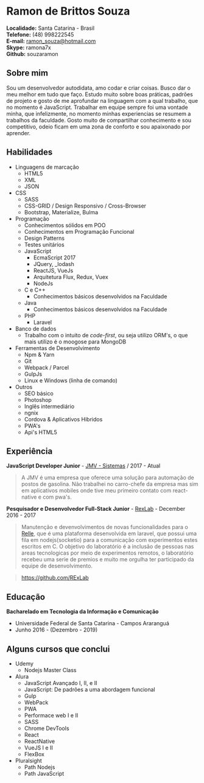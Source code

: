 
# Ramon de Brittos Souza
**Localidade:** Santa Catarina - Brasil<br>
**Telefone:** (48) 998222545<br>
**E-mail:** ramon_souza@hotmail.com<br>
**Skype:** ramona7x<br>
**Github:** souzaramon

## Sobre mim
Sou um desenvolvedor autodidata, amo codar e criar coisas. Busco dar o meu melhor em tudo que faço. Estudo muito sobre boas práticas, padrões de projeto e gosto de me aprofundar na linguagem com a qual trabalho, que no momento é JavaScript. Trabalhar em equipe sempre foi uma vontade minha, que infelizmente, no momento minhas experiencias se resumem a trabalhos da faculdade. Gosto muito de compartilhar conhecimento e sou competitivo, odeio ficam em uma zona de conforto e sou apaixonado por aprender. 

## Habilidades

- Linguagens de marcação
	- HTML5
	- XML
	- JSON
- CSS
	- SASS
	- CSS-GRID / Design Responsivo / Cross-Browser
	- Bootstrap, Materialize, Bulma
- Programação
	- Conhecimentos sólidos em POO
	- Conhecimentos em Programação Funcional
	- Design Patterns
	- Testes unitários
	- JavaScript
		- EcmaScript 2017
		- JQuery, _lodash
		- ReactJS, VueJs
		- Arquitetura Flux, Redux, Vuex
		- NodeJs
	- C e C++
		- Conhecimentos básicos desenvolvidos na Faculdade
	- Java
		- Conhecimentos básicos desenvolvidos na Faculdade
	- PHP
		- Laravel
- Banco de dados
	- Trabalho com o intuito de *code-first*, ou seja utilizo ORM's, o que mais utilizo é o moogose para MongoDB
- Ferramentas de Desenvolvimento
	- Npm & Yarn
	- Git
	- Webpack / Parcel
	- GulpJs
	- Linux e Windows (linha de comando)
- Outros
	- SEO básico
	- Photoshop
	- Inglês intermediário
	- ngnix
	- Cordova & Aplicativos Hibridos
	- PWA's
	- Api's HTML5


## Experiência

**JavaScript Developer Junior** - [JMV - Sistemas](sgap.com.br) / 2017 - Atual
> A JMV é uma empresa que oferece uma solução para automação de postos de gasolina. Não trabalhei no carro-chefe da empresa mas sim em aplicativos mobiles onde tive meu primeiro contato com react-native e com pwa's.

**Pesquisador e Desenvolvedor Full-Stack Junior** - [RexLab](rexlab.ufsc.br) - December 2016 - 2017
> Manutenção e devenvolvimentos de novas funcionalidades para o [Relle](relle.ufsc.br), que é uma plataforma desenvolvida em laravel, que possui uma fila em nodejs(socketio) para a comunicação com experimentos estes escritos em C. O objetivo do laboratório é a inclusão de pessoas nas areas tecnologicas por meio de experimentos remotos, o laboratório recebeu uma serie de premios e muito me orgulha ter participado da equipe de desenvolvimento.

> https://github.com/RExLab

## Educação

**Bacharelado em Tecnologia da Informação e Comunicação** 
- Universidade Federal de Santa Catarina - Campos Araranguá
- Junho 2016 - (Dezembro - 2019)

## Alguns cursos que conclui

* Udemy
    - Nodejs Master Class
* Alura 
    - JavaScript Avançado I, II, e II
    - JavaScript: De padrões a uma abordagem funcional
    - Gulp
    - WebPack
    - PWA
    - Performace web I e II
    - SASS
    - Chrome DevTools
    - React
    - ReactNative
    - VueJS I e II
    - FlexBox
* Pluralsight
    - Path Nodejs
    - Path JavaScript
